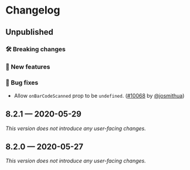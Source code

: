 # Changelog

## Unpublished

### 🛠 Breaking changes

### 🎉 New features

### 🐛 Bug fixes

- Allow `onBarCodeScanned` prop to be `undefined`. ([#10068](https://github.com/expo/expo/pull/10068) by [@josmithua](https://github.com/josmithua))

## 8.2.1 — 2020-05-29

*This version does not introduce any user-facing changes.*

## 8.2.0 — 2020-05-27

*This version does not introduce any user-facing changes.*
